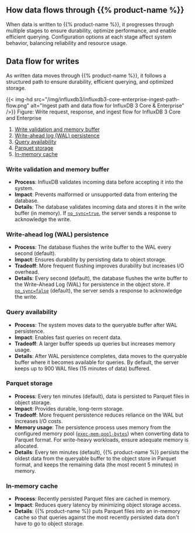 ## How data flows through {{% product-name %}}

When data is written to {{% product-name %}}, it progresses through multiple stages to ensure durability, optimize performance, and enable efficient querying. Configuration options at each stage affect system behavior, balancing reliability and resource usage.

## Data flow for writes

As written data moves through {{% product-name %}}, it follows a structured path to ensure durability, efficient querying, and optimized storage.

{{< img-hd src="/img/influxdb3/influxdb3-core-enterprise-ingest-path-flow.png" alt="Ingest path and data flow for InfluxDB 3 Core & Enterprise" />}}
<span class="caption">Figure: Write request, response, and ingest flow for InfluxDB 3 Core and Enterprise</span>

1. [Write validation and memory buffer](#write-validation-and-memory-buffer)
2. [Write-ahead log (WAL) persistence](#write-ahead-log-wal-persistence)
3. [Query availability](#query-availability)
4. [Parquet storage](#parquet-storage)
5. [In-memory cache](#in-memory-cache)

### Write validation and memory buffer

- **Process**: InfluxDB validates incoming data before accepting it into the system.
- **Impact**: Prevents malformed or unsupported data from entering the database.
- **Details**: The database validates incoming data and stores it in the write buffer (in memory). If [`no_sync=true`](#no-sync-write-option), the server sends a response to acknowledge the write.

### Write-ahead log (WAL) persistence

- **Process**: The database flushes the write buffer to the WAL every second (default).
- **Impact**: Ensures durability by persisting data to object storage.
- **Tradeoff**: More frequent flushing improves durability but increases I/O overhead.
- **Details**: Every second (default), the database flushes the write buffer to the Write-Ahead Log (WAL) for persistence in the object store. If [`no_sync=false`](#no-sync-write-option) (default), the server sends a response to acknowledge the write.

### Query availability

- **Process**: The system moves data to the queryable buffer after WAL persistence.
- **Impact**: Enables fast queries on recent data.
- **Tradeoff**: A larger buffer speeds up queries but increases memory usage.
- **Details**: After WAL persistence completes, data moves to the queryable buffer where it becomes available for queries. By default, the server keeps up to 900 WAL files (15 minutes of data) buffered.

### Parquet storage

- **Process**: Every ten minutes (default), data is persisted to Parquet files in object storage.
- **Impact**: Provides durable, long-term storage.
- **Tradeoff**: More frequent persistence reduces reliance on the WAL but increases I/O costs.
- **Memory usage**: The persistence process uses memory from the configured memory pool ([`exec-mem-pool-bytes`](/influxdb3/version/reference/config-options/#exec-mem-pool-bytes)) when converting data to Parquet format. For write-heavy workloads, ensure adequate memory is allocated.
- **Details**: Every ten minutes (default), {{% product-name %}} persists the oldest data from the queryable buffer to the object store in Parquet format, and keeps the remaining data (the most recent 5 minutes) in memory.

### In-memory cache

- **Process**: Recently persisted Parquet files are cached in memory.
- **Impact**: Reduces query latency by minimizing object storage access.
- **Details**: {{% product-name %}} puts Parquet files into an in-memory cache so that queries against the most recently persisted data don't have to go to object storage.
